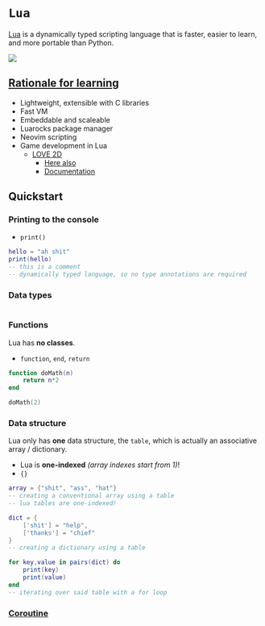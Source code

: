 # `Lua`

[Lua](https://insights.stackoverflow.com/survey/2018/#most-loved-dreaded-and-wanted) is a dynamically typed scripting language that is faster, easier to learn, and more portable than Python.

![](https://cdn.icon-icons.com/icons2/2699/PNG/512/lua_logo_icon_168117.png)

## [Rationale for learning](https://www.quora.com/What-is-the-Lua-programming-language-used-for-Is-it-still-used-in-these-days)

* Lightweight, extensible with C libraries
* Fast VM
* Embeddable and scaleable 
* Luarocks package manager
* Neovim scripting
* Game development in Lua 
    * [LOVE 2D](https://youtu.be/I549C6SmUnk)
        * [Here also](https://youtu.be/ZQCky-_Ad5Y)
        * [Documentation](https://www.lua.org/)

## Quickstart

### Printing to the console

* `print()`

```lua
hello = "ah shit"
print(hello)
-- this is a comment
-- dynamically typed language, so no type annotations are required
```

### Data types

```lua

```

### Functions

Lua has **no classes**.

* `function`, `end`, `return`

```lua
function doMath(n)
    return n*2
end 

doMath(2)
```

### Data structure

Lua only has **one** data structure, the `table`, which is actually an associative array / dictionary.

* Lua is **one-indexed** *(array indexes start from 1)*!
* `{}`

```lua
array = {"shit", "ass", "hat"}
-- creating a conventional array using a table
-- lua tables are one-indexed!

dict = {
    ['shit'] = "help",
    ['thanks'] = "chief"
}
-- creating a dictionary using a table

for key,value in pairs(dict) do
    print(key)
    print(value)
end
-- iterating over said table with a for loop
```

### [Coroutine](https://www.lua.org/pil/9.1.html)
